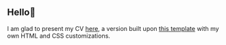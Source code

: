 ## Hello👋

I am glad to present my CV [here](https://dainuze.github.io/daina-cv/), a version built upon [this template](https://startbootstrap.com/previews/resume) with my own HTML and CSS customizations.

<!--
**Dainuze/Dainuze** is a ✨ _special_ ✨ repository because its `README.md` (this file) appears on your GitHub profile.

Here are some ideas to get you started:

- 🔭 I’m currently working on ...
- 🌱 I’m currently learning ...
- 👯 I’m looking to collaborate on ...
- 🤔 I’m looking for help with ...
- 💬 Ask me about ...
- 📫 How to reach me: ...
- 😄 Pronouns: ...
- ⚡ Fun fact: ...
-->
